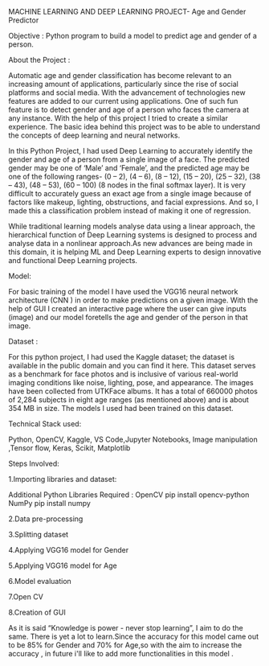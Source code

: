 
MACHINE LEARNING AND DEEP LEARNING PROJECT- Age and Gender Predictor

Objective : Python program to build a model to predict age and gender of a person.

About the Project :

Automatic age and gender classification has become relevant to an increasing amount of applications, particularly since the rise of social platforms and social media. With the advancement of technologies new features are added to our current using applications. One of such fun feature is to detect gender and age of a person who faces the camera at any instance. With the help of this project I tried to create a similar experience. The basic idea behind this project was to be able to understand the concepts of deep learning and neural networks.

In this Python Project, I had used Deep Learning to accurately identify the gender and age of a person from a single image of a face. The predicted gender may be one of ‘Male’ and ‘Female’, and the predicted age may be one of the following ranges- (0 – 2), (4 – 6), (8 – 12), (15 – 20), (25 – 32), (38 – 43), (48 – 53), (60 – 100) (8 nodes in the final softmax layer). It is very difficult to accurately guess an exact age from a single image because of factors like makeup, lighting, obstructions, and facial expressions. And so, I made this a classification problem instead of making it one of regression.

While traditional learning models analyse data using a linear approach, the hierarchical function of Deep Learning systems is designed to process and analyse data in a nonlinear approach.As new advances are being made in this domain, it is helping ML and Deep Learning experts to design innovative and functional Deep Learning projects.


Model:

For basic training of the model I have used the VGG16 neural network architecture (CNN ) in order to make predictions on a given image. With the help of GUI I created an interactive page where the user can give inputs (image) and our model foretells the age and gender of the person in that image. 


Dataset :

For this python project, I had used the Kaggle dataset; the dataset is available in the public domain and you can find it here. This dataset serves as a benchmark for face photos and is inclusive of various real-world imaging conditions like noise, lighting, pose, and appearance. The images have been collected from UTKFace albums. It has a total of 660000 photos of 2,284 subjects in eight age ranges (as mentioned above) and is about 354 MB in size. The models I used had been trained on this dataset.


Technical Stack used:

Python, OpenCV, Kaggle, VS Code,Jupyter Notebooks, Image manipulation ,Tensor flow, Keras, Scikit, Matplotlib
                        
                
Steps Involved:

1.Importing libraries and dataset:

  Additional Python Libraries Required :
  OpenCV
      pip install opencv-python
  NumPy
      pip install numpy
   

2.Data pre-processing

3.Splitting dataset

4.Applying VGG16 model for Gender

5.Applying VGG16 model for Age
   
6.Model evaluation 

7.Open CV

8.Creation of GUI


 
As it is said “Knowledge is power - never stop learning”, I aim to do the same.  There is yet a lot to learn.Since the accuracy for this model came out to be 85% for Gender and 70% for Age,so with the  aim  to increase the accuracy , in future i'll like to add more functionalities in this model . 







   
   

